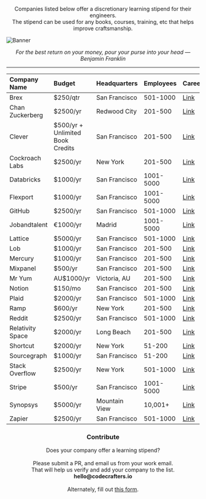 
<p align="center">
  Companies listed below offer a discretionary learning stipend for their engineers. <br/>
  The stipend can be used for any books, courses, training, etc that helps improve craftsmanship.
</p>

![Banner](https://codecrafters.io/landing/images/byox-banner.gif)

<p align="center">
  <i>For the best return on your money, pour your purse into your head — Benjamin Franklin</i>
</p>

<hr/>

<div align="center">

| **Company Name**           | **Budget**                       | **Headquarters**    | **Employees**   | **Careers** |
| :------------------------- | :------------------------------- |:------------------- |:----------------|:------------| 
| Brex                       | $250/qtr                         | San Francisco       | 501-1000        | [Link](https://www.brex.com/careers)|
| Chan Zuckerberg            | $2500/yr                         | Redwood City        | 201-500         | [Link](https://chanzuckerberg.com/careers/)|
| Clever                     | $500/yr + Unlimited Book Credits | San Francisco       | 201-500         | [Link](https://clever.com/about/careers)|
| Cockroach Labs             | $2500/yr                         | New York            | 201-500         | [Link](https://www.cockroachlabs.com/careers/)|
| Databricks                 | $1000/yr                         | San Francisco       | 1001-5000       | [Link](https://www.databricks.com/company/careers)|
| Flexport                   | $1000/yr                         | San Francisco       | 1001-5000       | [Link](https://www.flexport.com/company/careers/)|
| GitHub                     | $2500/yr                         | San Francisco       | 501-1000        | [Link](https://github.com/about/careers)|
| Jobandtalent               | €1000/yr                         | Madrid              | 1001-5000       | [Link](https://www.jobandtalent.com/join-us)|
| Lattice                    | $5000/yr                         | San Francisco       | 501-1000        | [Link](https://lattice.com/careers)|
| Lob                        | $1000/yr                         | San Francisco       | 201-500         | [Link](https://www.lob.com/careers)|
| Mercury                    | $1000/yr                         | San Francisco       | 201-500         | [Link](https://mercury.com/jobs)|
| Mixpanel                   | $500/yr                          | San Francisco       | 201-500         | [Link](https://mixpanel.com/jobs/)|
| Mr Yum                     | AU$1000/yr                       | Victoria, AU        | 201-500         | [Link](https://www.mryum.com/careers)|
| Notion                     | $150/mo                          | San Francisco       | 201-500         | [Link](https://www.notion.so/careers)|
| Plaid                      | $2000/yr                         | San Francisco       | 501-1000        | [Link](https://plaid.com/careers/)|
| Ramp                       | $600/yr                          | New York            | 201-500         | [Link](https://ramp.com/careers)|
| Reddit                     | $2500/yr                         | San Francisco       | 501-1000        | [Link](https://www.redditinc.com/careers/)|
| Relativity Space           | $2000/yr                         | Long Beach          | 201-500         | [Link](https://www.relativityspace.com/careers)|
| Shortcut                   | $2000/yr                         | New York            | 51-200          | [Link](https://careers.shortcut.io/jobs)|
| Sourcegraph                | $1000/yr                         | San Francisco       | 51-200          | [Link](https://about.sourcegraph.com/jobs)|
| Stack Overflow             | $2500/yr                         | New York            | 501-1000        | [Link](https://stackoverflow.co/company/careers)|
| Stripe                     | $500/yr                          | San Francisco       | 1001-5000       | [Link](https://stripe.com/jobs)|
| Synopsys                   | $5000/yr                         | Mountain View       | 10,001+         | [Link](https://www.synopsys.com/careers.html)|
| Zapier                     | $2500/yr                         | San Francisco       | 501-1000        | [Link](https://zapier.com/jobs)|

</div>
  
<h3 align="center">Contribute</h3>

<p align="center">
  Does your company offer a learning stipend? <br/><br/>
  Please submit a PR, and email us from your work email. <br/>
  That will help us verify and add your company to the list. <br/>
  <strong>hello@codecrafters.io</strong>
  <br/><br/>
  Alternately, fill out <a href="https://codecrafters.typeform.com/stipend" target="_blank">this form</a>. 
</p>

